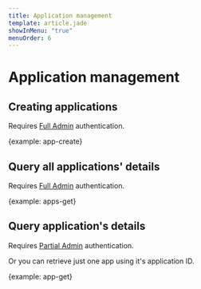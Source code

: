 ```yaml
---
title: Application management
template: article.jade
showInMenu: "true"
menuOrder: 6
---
```


# Application management

## Creating applications

Requires [Full Admin] authentication.

{example: app-create}

## Query all applications' details

Requires [Full Admin] authentication.

{example: apps-get}

## Query application's details

Requires [Partial Admin] authentication.

Or you can retrieve just one app using it's application ID.

{example: app-get}

[Full Admin]: /api/authenticating.html#full-admin
[Partial Admin]: /api/authenticating.html#partial-admin
